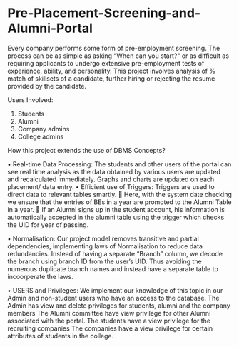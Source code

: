 # Pre-Placement-Screening-and-Alumni-Portal
Every company performs some form of pre-employment screening. The process can be as simple as asking “When can you start?" or as difficult as requiring applicants to undergo extensive pre-employment tests of experience, ability, and personality. This project involves analysis of % match of skillsets of a candidate, further hiring or rejecting the resume provided by the candidate.  


Users Involved:
1.	Students
2.	Alumni
3.	Company admins
4.	College admins

How this project extends the use of DBMS Concepts?

•	Real-time Data Processing:
The students and other users of the portal can see real time analysis as the data obtained by various users are updated and recalculated immediately. 
Graphs and charts are updated on each placement/ data entry.
•	Efficient use of Triggers: 
Triggers are used to direct data to relevant tables smartly. 
	Here, with the system date checking we ensure that the entries of BEs in a year are promoted to the Alumni Table in a year.
	If an Alumni signs up in the student account, his information is automatically accepted in the alumni table using the trigger which checks the UID for year of passing.

•	Normalisation: 
Our project model removes transitive and partial dependencies, implementing laws of Normalisation to reduce data redundancies.
Instead of having a separate “Branch” column, we decode the branch using branch ID from the user’s UID. Thus avoiding the numerous duplicate branch names and instead have a separate table to incoorperate the laws.

•	USERS and Privileges:
We implement our knowledge of this topic in our Admin and non-student users who have an access to the database. 
The Admin has view and delete privileges for students, alumni and the company members
The Alumni committee have view privilege for other Alumni associated with the portal.
The students have a view privilege for the recruiting companies 
The companies have a view privilege for certain attributes of students in the college.

